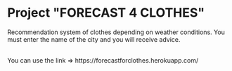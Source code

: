 <h1> Project "FORECAST 4 CLOTHES" </h1>
<p> Recommendation system of clothes depending on weather conditions. You must enter the name of the city and you will receive advice. </p>
<br>
You can use the link => https://forecastforclothes.herokuapp.com/

